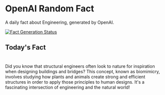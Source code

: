 
# OpenAI Random Fact
A daily fact about Engineering, generated by OpenAI.

[![Fact Generation Status](https://github.com/MarioVidoni/openai-daily-fact/actions/workflows/main.yml/badge.svg)](https://github.com/MarioVidoni/openai-daily-fact/actions/workflows/main.yml)

## Today's Fact
# 
Did you know that structural engineers often look to nature for inspiration when designing buildings and bridges? This concept, known as biomimicry, involves studying how plants and animals create strong and efficient structures in order to apply those principles to human designs. It's a fascinating intersection of engineering and the natural world!